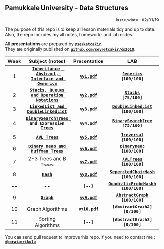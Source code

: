## Pamukkale University - Data Structures

<p align="right"> 
	last update : 02/01/19
</p>

The purpose of this repo is to keep all lesson materials tidy and up to date.  
Also, the repo includes my all notes, homeworks and lab codes.

All **presentations** are prepared by [**`@sevketcakir`**](https://github.com/sevketcakir).  
They are originally published on [**`github.com/sevketcakir/ds2018`**](https://github.com/sevketcakir/ds2018). 

| Week | Subject (notes) | Presentation | LAB | HW |
|:----:|:-------:|:-----:|:---:|:---:|
| 1 | [**`Inheritance, Abstract, Interface and Generics`**](/_data/notes/inheritance_abstract_interface_and_generics.md) | [**`vy1.pdf`**](https://github.com/sevketcakir/ds2018/blob/master/sunum/vy1.pdf) | [**`Generics`**](/_data/lab/generics/)<br>**`[100/100]`** |
| 2 | [**`Stacks, Queues and Operation Notations`**](/_data/notes/stacks_queues_and_operation_notations.md) | [**`vy2.pdf`**](https://github.com/sevketcakir/ds2018/blob/master/sunum/vy2.pdf) | [**`Stacks`**](/_data/lab/stacks/)<br>**`[75/100]`** |
| 3 | [**`LinkedList and DoubleLinkedList`**](/_data/notes/linkedlist_and_doublelinkedlist.md) | [**`vy3.pdf`**](https://github.com/sevketcakir/ds2018/blob/master/sunum/vy3.pdf) | [**`DoubleLinkedList`**](/_data/lab/double_linked_list/)<br>**`[100/100]`** |
| 4 | [**`BinarySearchTrees and Expression Trees`**](/_data/notes/binarysearchtrees_and_expression_trees.md) | [**`vy4.pdf`**](https://github.com/sevketcakir/ds2018/blob/master/sunum/vy4.pdf) | [**`BinarySearchTree`**](/_data/lab/binary_search_tree/)<br>**`[75/100]`** |
| 5 | [**`AVL Trees`**](/_data/notes/avl_trees.md) | [**`vy5.pdf`**](https://github.com/sevketcakir/ds2018/blob/master/sunum/vy5.pdf) | [**`Treversal`**](/_data/lab/traversal/)<br>**`[100/100]`** | [**`ExpressionTree`**](/_data/homework/expression_tree/)<br>**`[100/100]`** |
| 6 | [**`Binary Heap and Huffman Trees`**](/_data/notes/binary_heap_and_huffman_trees.md) | [**`vy6.pdf`**](https://github.com/sevketcakir/ds2018/blob/master/sunum/vy6.pdf) | [**`BinaryHeap`**](/_data/lab/binary_heap/)<br>**`[100/100]`** |
| 7 | 2-3 Trees and B Trees | [**`vy7.pdf`**](https://github.com/sevketcakir/ds2018/blob/master/sunum/vy7.pdf) | [**`AVLTrees`**](/_data/lab/avl_trees/)<br>**`[100/100]`** | |
| 8 | [**`Hash`**](/_data/notes/hash.md) | [**`vy8.pdf`**](https://github.com/sevketcakir/ds2018/blob/master/sunum/vy8.pdf) | [**`SeperatedChainHash`**](/_data/lab/seperated_chain_hash/)<br>**`[100/100]`** |
| **--** | **--** | **`[--]`** | [**`QuadraticProbeHashh`**](/_data/lab/quadratic_probe_hash/)<br>**`[100/100]`** | [**`HuffmanTree`**](_data/homework/huffman_tree/)<br>**`[100/100]`** |
| 9 | [**`Graph`**](/_data/notes/graph.md) | [**`vy9.pdf`**](https://github.com/sevketcakir/ds2018/blob/master/sunum/vy9.pdf) | [**`AbstractGraph`**](/_data/lab/abstract_graph/)<br>**`[100/100]`** || 10 | Graph Algorithms | [**`vy10.pdf`**](https://github.com/sevketcakir/ds2018/blob/master/sunum/vy10.pdf) | **`[AbstractGraph2]`**<br>**`[0/100]`** |
| 10 | Graph Algorithms | [**`vy10.pdf`**](https://github.com/sevketcakir/ds2018/blob/master/sunum/vy10.pdf) | **`[AbstractGraph2]`**<br>**`[0/100]`** |
| 11 | Sorting Algorithms | **`[--]`** | **`[AbstractGraph3]`**<br>**`[0/100]`** | [**`WelshPowell`**](/_data/homework/welsh_powell/)<br>**`[100/100]`** |

You can send pull request to improve this repo. If you need to contact me : [**`@boratanrikulu`**](https://t.me/boratanrikulu)
